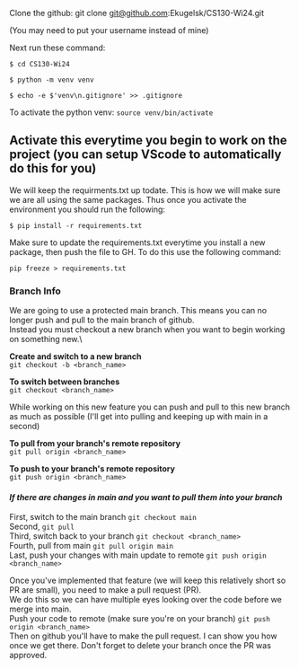 Clone the github: git clone git@github.com:Ekugelsk/CS130-Wi24.git

(You may need to put your username instead of mine)

Next run these command:

`$ cd CS130-Wi24`

`$ python -m venv venv`

`$ echo -e $'venv\n.gitignore' >> .gitignore`

To activate the python venv: `source venv/bin/activate`

## Activate this everytime you begin to work on the project (you can setup VScode to automatically do this for you)

We will keep the requirments.txt up todate. This is how we will make sure we are all using the same packages.
Thus once you activate the environment you should run the following:

`$ pip install -r requirements.txt`

Make sure to update the requirements.txt everytime you install a new package, then push the file to GH.
To do this use the following command:

`pip freeze > requirements.txt`

### Branch Info

We are going to use a protected main branch. This means you can no longer push and pull to the main branch of github.\
Instead you must checkout a new branch when you want to begin working on something new.\

**Create and switch to a new branch** \
`git checkout -b <branch_name>`

**To switch between branches** \
`git checkout <branch_name>`

While working on this new feature you can push and pull to this new branch as much as possible (I'll get into pulling and keeping up with main in a second)

**To pull from your branch's remote repository**\
`git pull origin <branch_name>`

**To push to your branch's remote repository**\
`git push origin <branch_name>`

#### _If there are changes in main and you want to pull them into your branch_

First, switch to the main branch `git checkout main`\
Second, `git pull`\
Third, switch back to your branch `git checkout <branch_name>`\
Fourth, pull from main `git pull origin main`\
Last, push your changes with main update to remote `git push origin <branch_name>`

Once you've implemented that feature (we will keep this relatively short so PR are small), you need to make a pull request (PR).\
We do this so we can have multiple eyes looking over the code before we merge into main.\
Push your code to remote (make sure you're on your branch) `git push origin <branch_name>`\
Then on github you'll have to make the pull request. I can show you how once we get there. Don't forget to delete your branch once the PR was approved.
